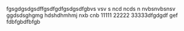 fgsgdgsdgsdffgsdfgdfgsdgsdfgbvs vsv s
ncd ncds n
nvbsnvbsnsv
ggdsdsghgmg
hdshdhmhmj
nxb cnb
11111
22222
33333dfgdgdf gef fdbfgbdfbfgb
